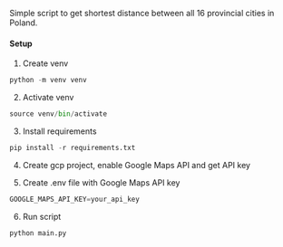 Simple script to get shortest distance between all 16 provincial cities in Poland.

#### Setup

1. Create venv
```python
python -m venv venv
```

2. Activate venv
```python
source venv/bin/activate
```

3. Install requirements
```python
pip install -r requirements.txt
```

4. Create gcp project, enable Google Maps API and get API key

5. Create .env file with Google Maps API key
```python
GOOGLE_MAPS_API_KEY=your_api_key
```

6. Run script
```python
python main.py
```